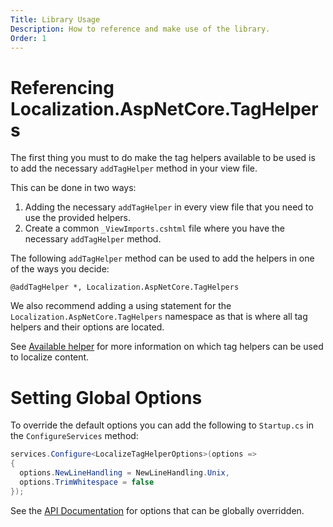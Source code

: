 ```yaml
---
Title: Library Usage
Description: How to reference and make use of the library.
Order: 1
---
```


# Referencing Localization.AspNetCore.TagHelpers

The first thing you must to do make the tag helpers available to be used is to add
the necessary `addTagHelper` method in your view file.

This can be done in two ways:
1. Adding the necessary `addTagHelper` in every view file that you need to use the provided helpers.
2. Create a common `_ViewImports.cshtml` file where you have the necessary `addTagHelper` method.

The following `addTagHelper` method can be used to add the helpers in one of the ways you decide:
```
@addTagHelper *, Localization.AspNetCore.TagHelpers
```

We also recommend adding a using statement for the `Localization.AspNetCore.TagHelpers` namespace as
that is where all tag helpers and their options are located.

See [Available helper](helpers) for more information on which tag helpers can be used to localize content.

# Setting Global Options

To override the default options you can add the following to `Startup.cs` in the `ConfigureServices` method:

```cs
services.Configure<LocalizeTagHelperOptions>(options =>
{
  options.NewLineHandling = NewLineHandling.Unix,
  options.TrimWhitespace = false
});
```
See the [API Documentation](../api/Localization.AspNetCore.TagHelpers/LocalizeTagHelperOptions/) for options that can be globally overridden.
